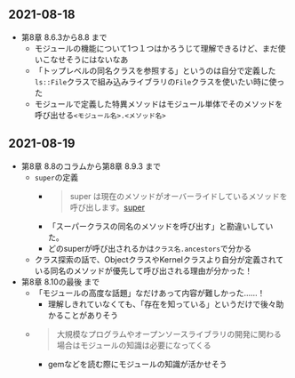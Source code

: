 ## 2021\-08\-18
- 第8章 8.6.3から8.8 まで
    - モジュールの機能について1つ１つはかろうじて理解できるけど、まだ使いこなせそうにはないなあ
    - 「トップレベルの同名クラスを参照する」というのは自分で定義した`ls::File`クラスで組み込みライブラリの`File`クラスを使いたい時に使った
    - モジュールで定義した特異メソッドはモジュール単体でそのメソッドを呼び出せる`<モジュール名>.<メソッド名>`


## 2021\-08\-19
- 第8章 8.8のコラムから第8章 8.9.3 まで
    - `super`の定義
        - > super は現在のメソッドがオーバーライドしているメソッドを呼び出します。[super](https://docs.ruby-lang.org/ja/latest/doc/spec=2fcall.html#super)
        - 「スーパークラスの同名のメソッドを呼び出す」と勘違いしていた。
        - どのsuperが呼び出されるかは`クラス名.ancestors`で分かる
    - クラス探索の話で、ObjectクラスやKernelクラスより自分が定義されている同名のメソッドが優先して呼び出される理由が分かった！
- 第8章 8.10の最後 まで
    - 「モジュールの高度な話題」なだけあって内容が難しかった……！
        - 理解しきれていなくても、「存在を知っている」というだけで後々助かることがありそう
    - > 大規模なプログラムやオープンソースライブラリの開発に関わる場合はモジュールの知識は必要になってくる
        - gemなどを読む際にモジュールの知識が活かせそう
